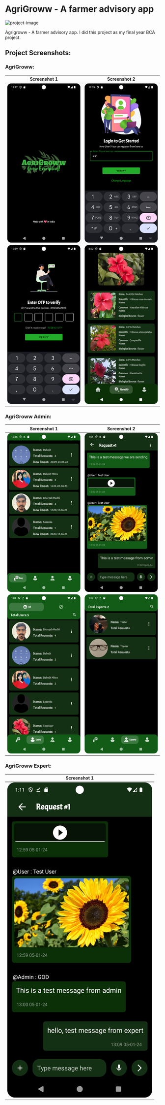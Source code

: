 # AgriGroww - A farmer advisory app

![project-image](https://socialify.git.ci/Debojit-mitra/AgriGroww/image?description=1&descriptionEditable=Agrigroww%20-%20A%20farmer%20advisory%20app&font=Bitter&language=1&name=1&owner=1&pattern=Signal&theme=Auto)

Agrigroww - A farmer advisory app.
I did this project as my final year BCA project.

## Project Screenshots:

### AgriGroww:

| Screenshot 1 | Screenshot 2 |
| --- | --- |
| ![Screenshot 1](https://github.com/Debojit-mitra/AgriGroww/blob/f45b34f9b4c3b69a1637dea67fdfabd9f5735a6d/Images/main/Screenshot_20240105_123810.png?raw=true) | ![Screenshot 2](https://github.com/Debojit-mitra/AgriGroww/blob/master/Images/main/Screenshot_20240105_123908.png?raw=true) |
| ![Screenshot 3](https://github.com/Debojit-mitra/AgriGroww/blob/master/Images/main/Screenshot_20240105_123938.png?raw=true) | ![Screenshot 4](https://github.com/Debojit-mitra/AgriGroww/blob/master/Images/main/Screenshot_20240105_202217.png?raw=true) |

### AgriGroww Admin:

| Screenshot 1 | Screenshot 2 |
| --- | --- |
| ![Screenshot 1](https://github.com/Debojit-mitra/AgriGroww/blob/master/Images/Admin/Screenshot_20240105_125638.png?raw=true) | ![Screenshot 2](https://github.com/Debojit-mitra/AgriGroww/blob/master/Images/Admin/Screenshot_20240105_130118.png?raw=true) |
| ![Screenshot 3](https://github.com/Debojit-mitra/AgriGroww/blob/master/Images/Admin/Screenshot_20240105_130148.png?raw=true) | ![Screenshot 4](https://github.com/Debojit-mitra/AgriGroww/blob/master/Images/Admin/Screenshot_20240105_130224.png?raw=true) |

### AgriGroww Expert:

| Screenshot 1 |
| --- |
| ![Screenshot 1](https://github.com/Debojit-mitra/AgriGroww/blob/master/Images/Expert/Screenshot_20240105_131107.png?raw=true) |
